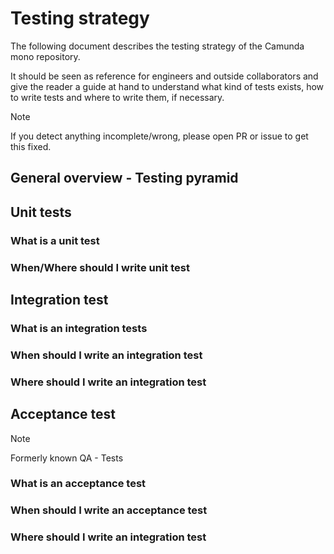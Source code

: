 # Testing strategy

The following document describes the testing strategy of the Camunda mono repository.

It should be seen as reference for engineers and outside collaborators and give the reader a guide at hand to understand what kind of tests exists, how to write tests and where to write them, if necessary.


> [!Note]
>
> If you detect anything incomplete/wrong, please open PR or issue to get this fixed.
>


## General overview - Testing pyramid

## Unit tests

### What is a unit test

### When/Where should I write unit test

## Integration test

### What is an integration tests

### When should I write an integration test

### Where should I write an integration test

## Acceptance test

> [!Note]
>
> Formerly known QA - Tests

### What is an acceptance test

### When should I write an acceptance test

### Where should I write an integration test
